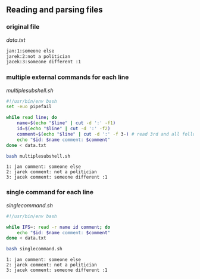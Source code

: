 ## Reading and parsing files
### original file
_data.txt_
```bash
jan:1:someone else
jarek:2:not a politician
jacek:3:someone different :1
```
### multiple external commands for each line
_multiplesubshell.sh_
```bash
#!/usr/bin/env bash
set -euo pipefail

while read line; do 
	name=$(echo "$line" | cut -d ':' -f1)
	id=$(echo "$line" | cut -d ':' -f2)
	comment=$(echo "$line" | cut -d ':' -f 3-) # read 3rd and all following fields
	echo "$id: $name comment: $comment"
done < data.txt	
```
```bash
bash multiplesubshell.sh
```
```
1: jan comment: someone else
2: jarek comment: not a politician
3: jacek comment: someone different :1
```
### single command for each line
_singlecommand.sh_
```bash
#!/usr/bin/env bash

while IFS=: read -r name id comment; do 
	echo "$id: $name comment: $comment"
done < data.txt

```
```bash
bash singlecommand.sh
```
```
1: jan comment: someone else
2: jarek comment: not a politician
3: jacek comment: someone different :1
```
